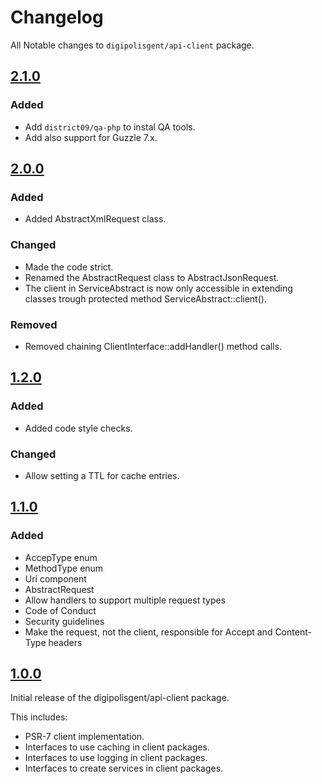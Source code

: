 # Changelog

All Notable changes to `digipolisgent/api-client` package.

## [2.1.0]

### Added

* Add `district09/qa-php` to instal QA tools.
* Add also support for Guzzle 7.x.

## [2.0.0]

### Added

* Added AbstractXmlRequest class.

### Changed

* Made the code strict.
* Renamed the AbstractRequest class to AbstractJsonRequest.
* The client in ServiceAbstract is now only accessible in extending
  classes trough protected method ServiceAbstract::client().

### Removed

* Removed chaining ClientInterface::addHandler() method calls.

## [1.2.0]

### Added

* Added code style checks.

### Changed

* Allow setting a TTL for cache entries.

## [1.1.0]

### Added

* AccepType enum
* MethodType enum
* Uri component
* AbstractRequest
* Allow handlers to support multiple request types
* Code of Conduct
* Security guidelines
* Make the request, not the client, responsible for Accept and Content-Type headers

## [1.0.0]

Initial release of the digipolisgent/api-client package.

This includes:

* PSR-7 client implementation.
* Interfaces to use caching in client packages.
* Interfaces to use logging in client packages.
* Interfaces to create services in client packages.

[Unreleased]: https://github.com/digipolisgent/php_package_dg-api-client/compare/master...develop
[2.1.0]: https://github.com/digipolisgent/php_package_dg-api-client/compare/2.0.0...2.1.0
[2.0.0]: https://github.com/digipolisgent/php_package_dg-api-client/compare/1.2.0...2.0.0
[1.2.0]: https://github.com/digipolisgent/php_package_dg-api-client/compare/1.1.0...1.2.0
[1.1.0]: https://github.com/digipolisgent/php_package_dg-api-client/compare/1.0.0...1.1.0
[1.0.0]: https://github.com/digipolisgent/php_package_dg-api-client/releases/tag/1.0.0
